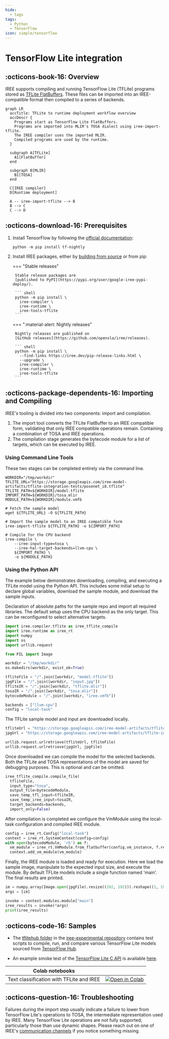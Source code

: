 ```yaml
---
hide:
  - tags
tags:
  - Python
  - TensorFlow
icon: simple/tensorflow
---
```


# TensorFlow Lite integration

## :octicons-book-16: Overview

IREE supports compiling and running TensorFlow Lite (TFLite) programs stored as
[TFLite FlatBuffers](https://www.tensorflow.org/lite/guide). These files can be
imported into an IREE-compatible format then compiled to a series of backends.

``` mermaid
graph LR
  accTitle: TFLite to runtime deployment workflow overview
  accDescr {
    Programs start as TensorFlow Lite FlatBuffers.
    Programs are imported into MLIR's TOSA dialect using iree-import-tflite.
    The IREE compiler uses the imported MLIR.
    Compiled programs are used by the runtime.
  }

  subgraph A[TFLite]
    A1[FlatBuffer]
  end

  subgraph B[MLIR]
    B1[TOSA]
  end

  C[IREE compiler]
  D[Runtime deployment]

  A -- iree-import-tflite --> B
  B --> C
  C --> D
```

## :octicons-download-16: Prerequisites

1. Install TensorFlow by following the
    [official documentation](https://www.tensorflow.org/install):

    ```shell
    python -m pip install tf-nightly
    ```

2. Install IREE packages, either by
    [building from source](../../building-from-source/getting-started.md#python-bindings)
    or from pip:

    === "Stable releases"

        Stable release packages are
        [published to PyPI](https://pypi.org/user/google-iree-pypi-deploy/).

        ``` shell
        python -m pip install \
          iree-compiler \
          iree-runtime \
          iree-tools-tflite
        ```

    === ":material-alert: Nightly releases"

        Nightly releases are published on
        [GitHub releases](https://github.com/openxla/iree/releases).

        ``` shell
        python -m pip install \
          --find-links https://iree.dev/pip-release-links.html \
          --upgrade \
          iree-compiler \
          iree-runtime \
          iree-tools-tflite
        ```

## :octicons-package-dependents-16: Importing and Compiling

IREE's tooling is divided into two components: import and compilation.

1. The import tool converts the TFLite FlatBuffer to an IREE compatible form,
  validating that only IREE compatible operations remain. Containing a combination
  of TOSA and IREE operations.
2. The compilation stage generates the bytecode module for a list of targets,
  which can be executed by IREE.

### Using Command Line Tools

These two stages can be completed entirely via the command line.

``` shell
WORKDIR="/tmp/workdir"
TFLITE_URL="https://storage.googleapis.com/iree-model-artifacts/tflite-integration-tests/posenet_i8.tflite"
TFLITE_PATH=${WORKDIR}/model.tflite
IMPORT_PATH=${WORKDIR}/tosa.mlir
MODULE_PATH=${WORKDIR}/module.vmfb

# Fetch the sample model
wget ${TFLITE_URL} -O ${TFLITE_PATH}

# Import the sample model to an IREE compatible form
iree-import-tflite ${TFLITE_PATH} -o ${IMPORT_PATH}

# Compile for the CPU backend
iree-compile \
    --iree-input-type=tosa \
    --iree-hal-target-backends=llvm-cpu \
    ${IMPORT_PATH} \
    -o ${MODULE_PATH}
```

### Using the Python API

The example below demonstrates downloading, compiling, and executing a TFLite
model using the Python API. This includes some initial setup to declare global
variables, download the sample module, and download the sample inputs.

Declaration of absolute paths for the sample repo and import all required
libraries. The default setup uses the CPU backend as the only target. This can
be reconfigured to select alternative targets.

``` python
import iree.compiler.tflite as iree_tflite_compile
import iree.runtime as iree_rt
import numpy
import os
import urllib.request

from PIL import Image

workdir = "/tmp/workdir"
os.makedirs(workdir, exist_ok=True)

tfliteFile = "/".join([workdir, "model.tflite"])
jpgFile = "/".join([workdir, "input.jpg"])
tfliteIR = "/".join([workdir, "tflite.mlir"])
tosaIR = "/".join([workdir, "tosa.mlir"])
bytecodeModule = "/".join([workdir, "iree.vmfb"])

backends = ["llvm-cpu"]
config = "local-task"
```

The TFLite sample model and input are downloaded locally.

``` python
tfliteUrl = "https://storage.googleapis.com/iree-model-artifacts/tflite-integration-tests/posenet_i8.tflite"
jpgUrl = "https://storage.googleapis.com/iree-model-artifacts/tflite-integration-tests/posenet_i8_input.jpg"

urllib.request.urlretrieve(tfliteUrl, tfliteFile)
urllib.request.urlretrieve(jpgUrl, jpgFile)
```

Once downloaded we can compile the model for the selected backends. Both the
TFLite and TOSA representations of the model are saved for debugging purposes.
This is optional and can be omitted.

``` python
iree_tflite_compile.compile_file(
  tfliteFile,
  input_type="tosa",
  output_file=bytecodeModule,
  save_temp_tfl_input=tfliteIR,
  save_temp_iree_input=tosaIR,
  target_backends=backends,
  import_only=False)
```

After compilation is completed we configure the VmModule using the local-task
configuration and compiled IREE module.

``` python
config = iree_rt.Config("local-task")
context = iree_rt.SystemContext(config=config)
with open(bytecodeModule, 'rb') as f:
  vm_module = iree_rt.VmModule.from_flatbuffer(config.vm_instance, f.read())
  context.add_vm_module(vm_module)
```

Finally, the IREE module is loaded and ready for execution. Here we load the
sample image, manipulate to the expected input size, and execute the module. By
default TFLite models include a single function named 'main'. The final results
are printed.

``` python
im = numpy.array(Image.open(jpgFile).resize((192, 192))).reshape((1, 192, 192, 3))
args = [im]

invoke = context.modules.module["main"]
iree_results = invoke(*args)
print(iree_results)
```

## :octicons-code-16: Samples

* The
[tflitehub folder](https://github.com/iree-org/iree-experimental/tree/main/tflitehub)
in the
[iree-experimental repository](https://github.com/iree-org/iree-experimental)
contains test scripts to compile, run, and compare various TensorFlow Lite
models sourced from [TensorFlow Hub](https://tfhub.dev/).

* An example smoke test of the
[TensorFlow Lite C API](https://github.com/openxla/iree/tree/main/runtime/bindings/tflite)
is available
[here](https://github.com/openxla/iree/blob/main/runtime/bindings/tflite/smoke_test.cc).

| Colab notebooks |  |
| -- | -- |
Text classification with TFLite and IREE | [![Open in Colab](https://colab.research.google.com/assets/colab-badge.svg)](https://colab.research.google.com/github/openxla/iree/blob/main/samples/colab/tflite_text_classification.ipynb)

## :octicons-question-16: Troubleshooting

Failures during the import step usually indicate a failure to lower from
TensorFlow Lite's operations to TOSA, the intermediate representation used by
IREE. Many TensorFlow Lite operations are not fully supported, particularly
those than use dynamic shapes. Please reach out on one of IREE's
[communication channels](../../index.md#communication-channels) if you notice
something missing.
